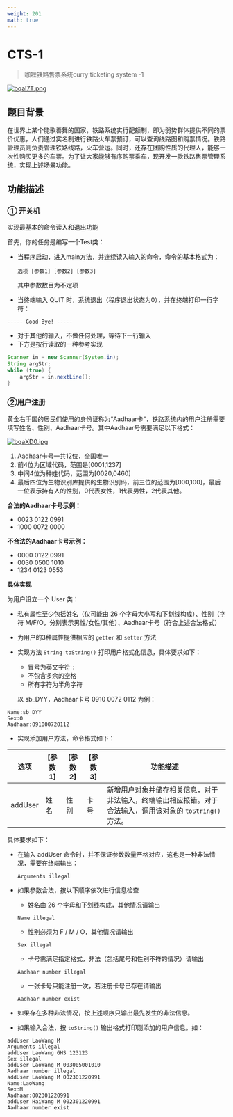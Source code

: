 ```yaml
---
weight: 201
math: true
---
```


# CTS-1

> 咖喱铁路售票系统curry ticketing system -1

[![bqal7T.png](https://s1.ax1x.com/2022/03/13/bqal7T.png)](https://imgtu.com/i/bqal7T)

## 题目背景

​		在世界上某个能歌善舞的国家，铁路系统实行配额制，即为弱势群体提供不同的票价优惠，人们通过实名制进行铁路火车票预订，可以查询线路图和购票情况。铁路管理员则负责管理铁路线路，火车营运。同时，还存在团购性质的代理人，能够一次性购买更多的车票。为了让大家能够有序购票乘车，现开发一款铁路售票管理系统，实现上述场景功能。



## 功能描述

### ① 开关机

实现最基本的命令读入和退出功能

首先，你的任务是编写一个Test类：

- 当程序启动，进入main方法，并连续读入输入的命令，命令的基本格式为：

  ```
  选项 [参数1] [参数2] [参数3]
  ```

  其中参数数目为不定项

- 当终端输入 QUIT 时，系统退出（程序退出状态为0），并在终端打印一行字符：

```shell
----- Good Bye! -----
```

- 对于其他的输入，不做任何处理，等待下一行输入
- 下方是按行读取的一种参考实现

```java
Scanner in = new Scanner(System.in);
String argStr;
while (true) {
    argStr = in.nextLine();
}
```



### ②用户注册

黄金右手国的居民们使用的身份证称为“Aadhaar卡"，铁路系统内的用户注册需要填写姓名、性别、Aadhaar卡号。其中Aadhaar号需要满足以下格式：

[![bqaXD0.jpg](https://s1.ax1x.com/2022/03/13/bqaXD0.jpg)](https://imgtu.com/i/bqaXD0)

1. Aadhaar卡号一共12位，全国唯一
2. 前4位为区域代码，范围是[0001,1237]
3. 中间4位为种姓代码，范围为[0020,0460]
4. 最后四位为生物识别库提供的生物识别码，前三位的范围为[000,100]，最后一位表示持有人的性别，0代表女性，1代表男性，2代表其他。

**合法的Aadhaar卡号示例：**

+ 0023 0122 0991
+ 1000 0072 0000

**不合法的Aadhaar卡号示例：**

+ 0000 0122 0991
+ 0030 0500 1010
+ 1234 0123 0553



**具体实现**

为用户设立一个 User 类：

+ 私有属性至少包括姓名（仅可能由 26 个字母大小写和下划线构成）、性别（字符 M/F/O，分别表示男性/女性/其他）、Aadhaar卡号（符合上述合法格式）

+ 为用户的3种属性提供相应的 `getter` 和 `setter` 方法

+ 实现方法 `String toString()` 打印用户格式化信息，具体要求如下：

  - 冒号为英文字符 `:`
  - 不包含多余的空格
  - 所有字符为半角字符

  以 sb_DYY，Aadhaar卡号 0910 0072 0112 为例：

```
Name:sb_DYY
Sex:O
Aadhaar:091000720112 
```



+ 实现添加用户方法，命令格式如下：

| 选项    | [参数 1] | [参数 2] | [参数 3] | 功能描述                                                     |
| ------- | -------- | -------- | -------- | ------------------------------------------------------------ |
| addUser | 姓名     | 性别     | 卡号     | 新增用户对象并储存相关信息，对于非法输入，终端输出相应报错。对于合法输入，调用该对象的 `toString()` 方法。 |



具体要求如下：

- 在输入 addUser 命令时，并不保证参数数量严格对应，这也是一种非法情况，需要在终端输出：

  ```shell
  Arguments illegal
  ```

- 如果参数合法，按以下顺序依次进行信息检查

  - 姓名由 26 个字母和下划线构成，其他情况请输出

  ```
  Name illegal
  ```

  - 性别必须为 F / M / O，其他情况请输出

  ```shell
  Sex illegal
  ```

  - 卡号需满足指定格式，非法（包括尾号和性别不符的情况）请输出

  ```shell
  Aadhaar number illegal
  ```

  + 一张卡号只能注册一次，若注册卡号已存在请输出

  ```
  Aadhaar number exist
  ```

  

- 如果存在多种非法情况，按上述顺序只输出最先发生的非法信息。

+ 如果输入合法，按 `toString()` 输出格式打印刚添加的用户信息。如：

```shell
addUser LaoWang M
Arguments illegal
addUser LaoWang GHS 123123
Sex illegal
addUser LaoWang M 003005001010
Aadhaar number illegal
addUser LaoWang M 002301220991
Name:LaoWang
Sex:M
Aadhaar:002301220991
addUser HaiWang M 002301220991
Aadhaar number exist
```

